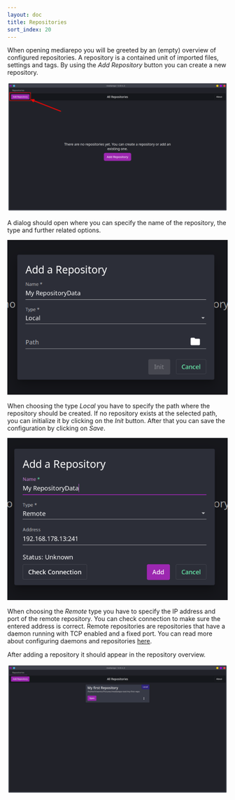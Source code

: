```yaml
---
layout: doc
title: Repositories
sort_index: 20
---
```


When opening mediarepo you will be greeted by an (empty) overview of configured repositories.
A repository is a contained unit of imported files, settings and tags. 
By using the *Add Repository* button you can create a new repository.

![](/assets/images/mediarepo-empty-repo-view.png)

A dialog should open where you can specify the name of the repository, the type and further related options.

![](/assets/images/add-repository-dialog.png)

When choosing the type *Local* you have to specify the path where the repository should be created. 
If no repository exists at the selected path, you can initialize it by clicking on the *Init* button.
After that you can save the configuration by clicking on *Save*.

![](/assets/images/add-remote-repository-dialog.png)

When choosing the *Remote* type you have to specify the IP address and port of the remote repository. 
You can check connection to make sure the entered address is correct.
Remote repositories are repositories that have a daemon running with TCP enabled and a fixed port.
You can read more about configuring daemons and repositories [here](90_repo_configuration).

After adding a repository it should appear in the repository overview.

![](/assets/images/mediarepo-first-repository.png)